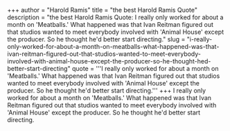 +++
author = "Harold Ramis"
title = "the best Harold Ramis Quote"
description = "the best Harold Ramis Quote: I really only worked for about a month on 'Meatballs.' What happened was that Ivan Reitman figured out that studios wanted to meet everybody involved with 'Animal House' except the producer. So he thought he'd better start directing."
slug = "i-really-only-worked-for-about-a-month-on-meatballs-what-happened-was-that-ivan-reitman-figured-out-that-studios-wanted-to-meet-everybody-involved-with-animal-house-except-the-producer-so-he-thought-hed-better-start-directing"
quote = '''I really only worked for about a month on 'Meatballs.' What happened was that Ivan Reitman figured out that studios wanted to meet everybody involved with 'Animal House' except the producer. So he thought he'd better start directing.'''
+++
I really only worked for about a month on 'Meatballs.' What happened was that Ivan Reitman figured out that studios wanted to meet everybody involved with 'Animal House' except the producer. So he thought he'd better start directing.
